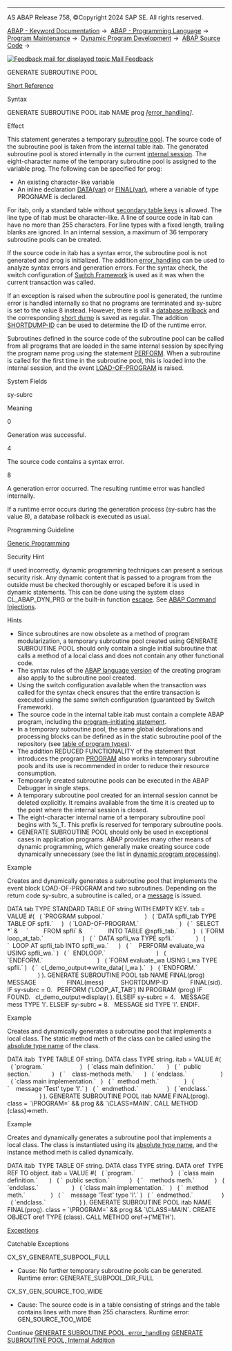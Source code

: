   

* * *

AS ABAP Release 758, ©Copyright 2024 SAP SE. All rights reserved.

[ABAP - Keyword Documentation](https://help.sap.com/doc/abapdocu_758_index_htm/7.58/en-US/abenabap.htm) →  [ABAP - Programming Language](https://help.sap.com/doc/abapdocu_758_index_htm/7.58/en-US/abenabap_reference.htm) →  [Program Maintenance](https://help.sap.com/doc/abapdocu_758_index_htm/7.58/en-US/abenprogram_editing.htm) →  [Dynamic Program Development](https://help.sap.com/doc/abapdocu_758_index_htm/7.58/en-US/abenabap_language_dynamic.htm) →  [ABAP Source Code](https://help.sap.com/doc/abapdocu_758_index_htm/7.58/en-US/abenabap_generic_program.htm) → 

 [![](Mail.gif?object=Mail.gif "Feedback mail for displayed topic") Mail Feedback](mailto:f1_help@sap.com?subject=Feedback%20on%20ABAP%20Documentation&body=Document:%20GENERATE%20SUBROUTINE%20POOL%2C%20ABAPGENERATE_SUBROUTINE_POOL%2C%20758%0D%0A%0D%0AError:%0D%0A%0D%0A%0D%0A%0D%0ASuggestion%20for%20improvement:)

GENERATE SUBROUTINE POOL

[Short Reference](https://help.sap.com/doc/abapdocu_758_index_htm/7.58/en-US/abapgenerate_shortref.htm)

Syntax

GENERATE SUBROUTINE POOL itab NAME prog *\[*[error\_handling](https://help.sap.com/doc/abapdocu_758_index_htm/7.58/en-US/abapgenerate_subr_error_handling.htm)*\]*.

Effect

This statement generates a temporary [subroutine pool](https://help.sap.com/doc/abapdocu_758_index_htm/7.58/en-US/abensubroutine_pool_glosry.htm "Glossary Entry"). The source code of the subroutine pool is taken from the internal table itab. The generated subroutine pool is stored internally in the current [internal session](https://help.sap.com/doc/abapdocu_758_index_htm/7.58/en-US/abeninternal_session_glosry.htm "Glossary Entry"). The eight-character name of the temporary subroutine pool is assigned to the variable prog. The following can be specified for prog:

-   An existing character-like variable
-   An inline declaration [DATA(var)](https://help.sap.com/doc/abapdocu_758_index_htm/7.58/en-US/abendata_inline.htm) or [FINAL(var)](https://help.sap.com/doc/abapdocu_758_index_htm/7.58/en-US/abenfinal_inline.htm), where a variable of type PROGNAME is declared.

For itab, only a standard table without [secondary table keys](https://help.sap.com/doc/abapdocu_758_index_htm/7.58/en-US/abensecondary_table_key_glosry.htm "Glossary Entry") is allowed. The line type of itab must be character-like. A line of source code in itab can have no more than 255 characters. For line types with a fixed length, trailing blanks are ignored. In an internal session, a maximum of 36 temporary subroutine pools can be created.

If the source code in itab has a syntax error, the subroutine pool is not generated and prog is initialized. The addition [error\_handling](https://help.sap.com/doc/abapdocu_758_index_htm/7.58/en-US/abapgenerate_subr_error_handling.htm) can be used to analyze syntax errors and generation errors. For the syntax check, the switch configuration of [Switch Framework](https://help.sap.com/doc/abapdocu_758_index_htm/7.58/en-US/abenswitch_glosry.htm "Glossary Entry") is used as it was when the current transaction was called.

If an exception is raised when the subroutine pool is generated, the runtime error is handled internally so that no programs are terminated and sy-subrc is set to the value 8 instead. However, there is still a [database rollback](https://help.sap.com/doc/abapdocu_758_index_htm/7.58/en-US/abendatabase_commit_glosry.htm "Glossary Entry") and the corresponding [short dump](https://help.sap.com/doc/abapdocu_758_index_htm/7.58/en-US/abenshort_dump_glosry.htm "Glossary Entry") is saved as regular. The addition [SHORTDUMP-ID](https://help.sap.com/doc/abapdocu_758_index_htm/7.58/en-US/abapgenerate_subr_error_handling.htm) can be used to determine the ID of the runtime error.

Subroutines defined in the source code of the subroutine pool can be called from all programs that are loaded in the same internal session by specifying the program name prog using the statement [PERFORM](https://help.sap.com/doc/abapdocu_758_index_htm/7.58/en-US/abapperform.htm). When a subroutine is called for the first time in the subroutine pool, this is loaded into the internal session, and the event [LOAD-OF-PROGRAM](https://help.sap.com/doc/abapdocu_758_index_htm/7.58/en-US/abapload-of-program.htm) is raised.

System Fields

sy-subrc

Meaning

0

Generation was successful.

4

The source code contains a syntax error.

8

A generation error occurred. The resulting runtime error was handled internally.

If a runtime error occurs during the generation process (sy-subrc has the value 8), a database rollback is executed as usual.

Programming Guideline

[Generic Programming](https://help.sap.com/doc/abapdocu_758_index_htm/7.58/en-US/abengeneric_progr_guidl.htm "Guideline")

Security Hint

If used incorrectly, dynamic programming techniques can present a serious security risk. Any dynamic content that is passed to a program from the outside must be checked thoroughly or escaped before it is used in dynamic statements. This can be done using the system class CL\_ABAP\_DYN\_PRG or the built-in function [escape](https://help.sap.com/doc/abapdocu_758_index_htm/7.58/en-US/abenescape_functions.htm). See [ABAP Command Injections](https://help.sap.com/doc/abapdocu_758_index_htm/7.58/en-US/abengeneric_prog_scrty.htm).

Hints

-   Since subroutines are now obsolete as a method of program modularization, a temporary subroutine pool created using GENERATE SUBROUTINE POOL should only contain a single initial subroutine that calls a method of a local class and does not contain any other functional code.
-   The syntax rules of the [ABAP language version](https://help.sap.com/doc/abapdocu_758_index_htm/7.58/en-US/abenabap_version_glosry.htm "Glossary Entry") of the creating program also apply to the subroutine pool created.
-   Using the switch configuration available when the transaction was called for the syntax check ensures that the entire transaction is executed using the same switch configuration (guaranteed by Switch Framework).
-   The source code in the internal table itab must contain a complete ABAP program, including the [program-initiating statement](https://help.sap.com/doc/abapdocu_758_index_htm/7.58/en-US/abenprogram_init_statement_glosry.htm "Glossary Entry").
-   In a temporary subroutine pool, the same global declarations and processing blocks can be defined as in the static subroutine pool of the repository (see [table of program types](https://help.sap.com/doc/abapdocu_758_index_htm/7.58/en-US/abenprogram_type_oview.htm)).
-   The addition REDUCED FUNCTIONALITY of the statement that introduces the program [PROGRAM](https://help.sap.com/doc/abapdocu_758_index_htm/7.58/en-US/abapprogram.htm) also works in temporary subroutine pools and its use is recommended in order to reduce their resource consumption.
-   Temporarily created subroutine pools can be executed in the ABAP Debugger in single steps.
-   A temporary subroutine pool created for an internal session cannot be deleted explicitly. It remains available from the time it is created up to the point where the internal session is closed.
-   The eight-character internal name of a temporary subroutine pool begins with %\_T. This prefix is reserved for temporary subroutine pools.
-   GENERATE SUBROUTINE POOL should only be used in exceptional cases in application programs. ABAP provides many other means of dynamic programming, which generally make creating source code dynamically unnecessary (see the list in [dynamic program processing](https://help.sap.com/doc/abapdocu_758_index_htm/7.58/en-US/abenabap_language_dynamic.htm)).

Example

Creates and dynamically generates a subroutine pool that implements the event block LOAD-OF-PROGRAM and two subroutines. Depending on the return code sy-subrc, a subroutine is called, or a [message](https://help.sap.com/doc/abapdocu_758_index_htm/7.58/en-US/abenmessage_glosry.htm "Glossary Entry") is issued.

DATA tab TYPE STANDARD TABLE OF string WITH EMPTY KEY.
tab = VALUE #(
  ( \`PROGRAM subpool.\`                        )
  ( \`DATA spfli\_tab TYPE TABLE OF spfli.\`     )
  ( \`LOAD-OF-PROGRAM.\`                        )
  ( \`  SELECT \*\` &
    \`         FROM spfli\` &
    \`         INTO TABLE @spfli\_tab.\`         )
  ( \`FORM loop\_at\_tab.\`                       )
  ( \`  DATA spfli\_wa TYPE spfli.\`             )
  ( \`  LOOP AT spfli\_tab INTO spfli\_wa.\`      )
  ( \`    PERFORM evaluate\_wa USING spfli\_wa.\` )
  ( \`  ENDLOOP.\`                              )
  ( \`ENDFORM.\`                                )
  ( \`FORM evaluate\_wa USING l\_wa TYPE spfli.\` )
  ( \`  cl\_demo\_output=>write\_data( l\_wa ).\`   )
  ( \`ENDFORM.\`                                ) ).
GENERATE SUBROUTINE POOL tab NAME FINAL(prog)
         MESSAGE                  FINAL(mess)
         SHORTDUMP-ID             FINAL(sid).
IF sy-subrc = 0.
  PERFORM ('LOOP\_AT\_TAB') IN PROGRAM (prog) IF FOUND.
  cl\_demo\_output=>display( ).
ELSEIF sy-subrc = 4.
  MESSAGE mess TYPE 'I'.
ELSEIF sy-subrc = 8.
  MESSAGE sid TYPE 'I'.
ENDIF.

Example

Creates and dynamically generates a subroutine pool that implements a local class. The static method meth of the class can be called using the [absolute type name](https://help.sap.com/doc/abapdocu_758_index_htm/7.58/en-US/abenabsolute_typename_glosry.htm "Glossary Entry") of the class.

DATA itab  TYPE TABLE OF string.
DATA class TYPE string.
itab = VALUE #(
  ( \`program.\`                     )
  ( \`class main definition.\`       )
  ( \`  public section.\`            )
  ( \`    class-methods meth.\`      )
  ( \`endclass.\`                    )
  ( \`class main implementation.\`   )
  ( \`  method meth.\`               )
  ( \`    message 'Test' type 'I'.\` )
  ( \`  endmethod.\`                 )
  ( \`endclass.\`                    ) ).
GENERATE SUBROUTINE POOL itab NAME FINAL(prog).
class = \`\\PROGRAM=\` && prog && \`\\CLASS=MAIN\`.
CALL METHOD (class)=>meth.

Example

Creates and dynamically generates a subroutine pool that implements a local class. The class is instantiated using its [absolute type name](https://help.sap.com/doc/abapdocu_758_index_htm/7.58/en-US/abenabsolute_typename_glosry.htm "Glossary Entry"), and the instance method meth is called dynamically.

DATA itab  TYPE TABLE OF string.
DATA class TYPE string.
DATA oref  TYPE REF TO object.
itab = VALUE #(
  ( \`program.\`                     )
  ( \`class main definition.\`       )
  ( \`  public section.\`            )
  ( \`    methods meth.\`            )
  ( \`endclass.\`                    )
  ( \`class main implementation.\`   )
  ( \`  method meth.\`               )
  ( \`    message 'Test' type 'I'.\` )
  ( \`  endmethod.\`                 )
  ( \`endclass.\`                    ) ).
GENERATE SUBROUTINE POOL itab NAME FINAL(prog).
class = \`\\PROGRAM=\` && prog && \`\\CLASS=MAIN\`.
CREATE OBJECT oref TYPE (class).
CALL METHOD oref->('METH').

[Exceptions](https://help.sap.com/doc/abapdocu_758_index_htm/7.58/en-US/abenabap_language_exceptions.htm)

Catchable Exceptions

CX\_SY\_GENERATE\_SUBPOOL\_FULL

-   Cause: No further temporary subroutine pools can be generated.
    Runtime error: GENERATE\_SUBPOOL\_DIR\_FULL

CX\_SY\_GEN\_SOURCE\_TOO\_WIDE

-   Cause: The source code is in a table consisting of strings and the table contains lines with more than 255 characters.
    Runtime error: GEN\_SOURCE\_TOO\_WIDE

Continue
[GENERATE SUBROUTINE POOL, error\_handling](https://help.sap.com/doc/abapdocu_758_index_htm/7.58/en-US/abapgenerate_subr_error_handling.htm)
[GENERATE SUBROUTINE POOL, Internal Addition](https://help.sap.com/doc/abapdocu_758_index_htm/7.58/en-US/abapgenerate_subr_pool_internal.htm)